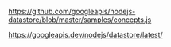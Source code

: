 https://github.com/googleapis/nodejs-datastore/blob/master/samples/concepts.js

https://googleapis.dev/nodejs/datastore/latest/
